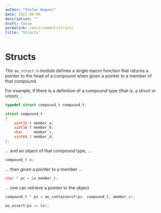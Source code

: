 ```yaml
---
author: "Stefan Wagner"
date: 2022-08-04
description: ""
draft: false
permalink: /environment/struct/
title: "Structs"
---
```


# Structs

The `ao_struct.h` module defines a single macro function that returns a pointer to the head of a compound when given a pointer to a member of that compound.

For example, if there is a definition of a compound type (that is, a struct or union) ...

```c
typedef struct compound_t compound_t;
```

```c
struct compound_t
{
    uint32_t member_a;
    uint16_t member_b;
    char     member_c;
    uint64_t member_d;
};
```

... and an object of that compound type, ...

```c
compound_t x;
```

... then given a pointer to a member ...

```c
char * pc = &x.member_c;
```

... one can retrieve a pointer to the object.

```c
compound_t * px = ao_containerof(pc, compound_t, member_c);
```

```c
ao_assert(px == &x);
```
